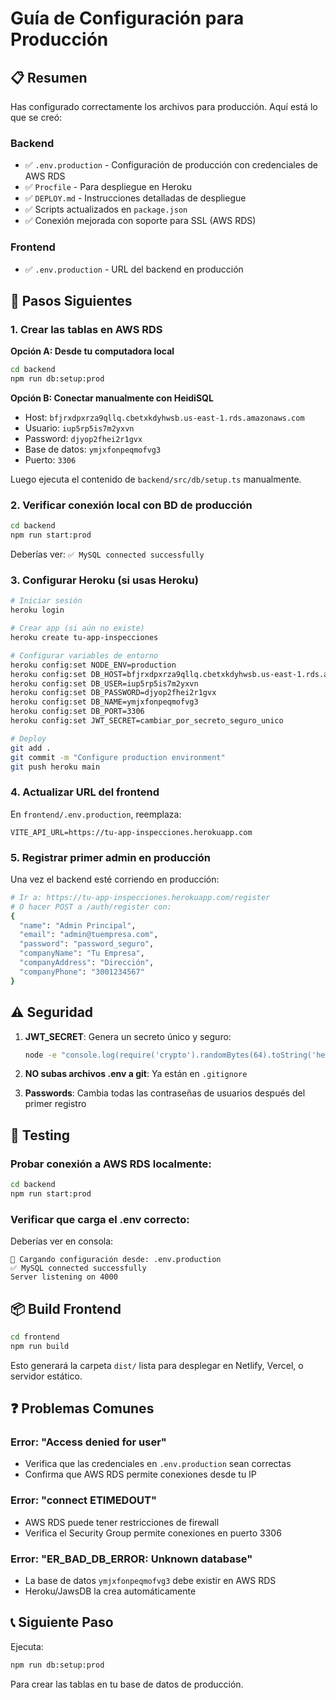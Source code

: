 # Guía de Configuración para Producción

## 📋 Resumen

Has configurado correctamente los archivos para producción. Aquí está lo que se creó:

### Backend
- ✅ `.env.production` - Configuración de producción con credenciales de AWS RDS
- ✅ `Procfile` - Para despliegue en Heroku
- ✅ `DEPLOY.md` - Instrucciones detalladas de despliegue
- ✅ Scripts actualizados en `package.json`
- ✅ Conexión mejorada con soporte para SSL (AWS RDS)

### Frontend
- ✅ `.env.production` - URL del backend en producción

## 🚀 Pasos Siguientes

### 1. Crear las tablas en AWS RDS

**Opción A: Desde tu computadora local**
```bash
cd backend
npm run db:setup:prod
```

**Opción B: Conectar manualmente con HeidiSQL**
- Host: `bfjrxdpxrza9qllq.cbetxkdyhwsb.us-east-1.rds.amazonaws.com`
- Usuario: `iup5rp5is7m2yxvn`
- Password: `djyop2fhei2r1gvx`
- Base de datos: `ymjxfonpeqmofvg3`
- Puerto: `3306`

Luego ejecuta el contenido de `backend/src/db/setup.ts` manualmente.

### 2. Verificar conexión local con BD de producción

```bash
cd backend
npm run start:prod
```

Deberías ver: `✅ MySQL connected successfully`

### 3. Configurar Heroku (si usas Heroku)

```bash
# Iniciar sesión
heroku login

# Crear app (si aún no existe)
heroku create tu-app-inspecciones

# Configurar variables de entorno
heroku config:set NODE_ENV=production
heroku config:set DB_HOST=bfjrxdpxrza9qllq.cbetxkdyhwsb.us-east-1.rds.amazonaws.com
heroku config:set DB_USER=iup5rp5is7m2yxvn
heroku config:set DB_PASSWORD=djyop2fhei2r1gvx
heroku config:set DB_NAME=ymjxfonpeqmofvg3
heroku config:set DB_PORT=3306
heroku config:set JWT_SECRET=cambiar_por_secreto_seguro_unico

# Deploy
git add .
git commit -m "Configure production environment"
git push heroku main
```

### 4. Actualizar URL del frontend

En `frontend/.env.production`, reemplaza:
```
VITE_API_URL=https://tu-app-inspecciones.herokuapp.com
```

### 5. Registrar primer admin en producción

Una vez el backend esté corriendo en producción:

```bash
# Ir a: https://tu-app-inspecciones.herokuapp.com/register
# O hacer POST a /auth/register con:
{
  "name": "Admin Principal",
  "email": "admin@tuempresa.com",
  "password": "password_seguro",
  "companyName": "Tu Empresa",
  "companyAddress": "Dirección",
  "companyPhone": "3001234567"
}
```

## ⚠️ Seguridad

1. **JWT_SECRET**: Genera un secreto único y seguro:
   ```bash
   node -e "console.log(require('crypto').randomBytes(64).toString('hex'))"
   ```

2. **NO subas archivos .env a git**: Ya están en `.gitignore`

3. **Passwords**: Cambia todas las contraseñas de usuarios después del primer registro

## 🧪 Testing

### Probar conexión a AWS RDS localmente:

```bash
cd backend
npm run start:prod
```

### Verificar que carga el .env correcto:
Deberías ver en consola:
```
🔧 Cargando configuración desde: .env.production
✅ MySQL connected successfully
Server listening on 4000
```

## 📦 Build Frontend

```bash
cd frontend
npm run build
```

Esto generará la carpeta `dist/` lista para desplegar en Netlify, Vercel, o servidor estático.

## ❓ Problemas Comunes

### Error: "Access denied for user"
- Verifica que las credenciales en `.env.production` sean correctas
- Confirma que AWS RDS permite conexiones desde tu IP

### Error: "connect ETIMEDOUT"
- AWS RDS puede tener restricciones de firewall
- Verifica el Security Group permite conexiones en puerto 3306

### Error: "ER_BAD_DB_ERROR: Unknown database"
- La base de datos `ymjxfonpeqmofvg3` debe existir en AWS RDS
- Heroku/JawsDB la crea automáticamente

## 📞 Siguiente Paso

Ejecuta:
```bash
npm run db:setup:prod
```

Para crear las tablas en tu base de datos de producción.
